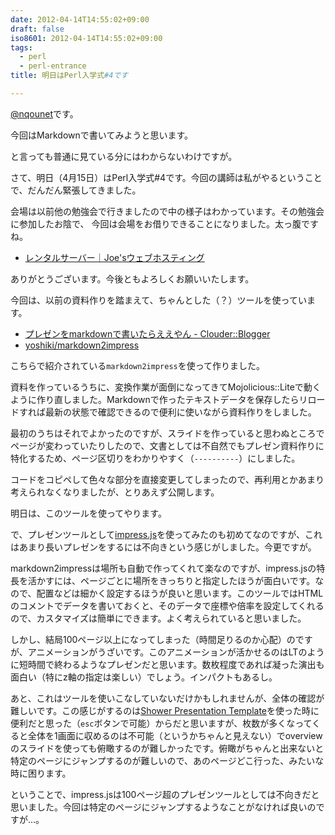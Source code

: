 ```yaml
---
date: 2012-04-14T14:55:02+09:00
draft: false
iso8601: 2012-04-14T14:55:02+09:00
tags:
  - perl
  - perl-entrance
title: 明日はPerl入学式#4です

---
```


<p><a href="https://twitter.com/#!/nqounet">@nqounet</a>です。</p>

<p>今回はMarkdownで書いてみようと思います。</p>

<p>と言っても普通に見ている分にはわからないわけですが。</p>

<p>さて、明日（4月15日）はPerl入学式#4です。今回の講師は私がやるということで、だんだん緊張してきました。</p>

<p>会場は以前他の勉強会で行きましたので中の様子はわかっています。その勉強会に参加したお陰で、
今回は会場をお借りできることになりました。太っ腹ですね。</p>

<ul>
<li><a href="http://www.joeswebhosting.net/">レンタルサーバー｜Joe'sウェブホスティング</a></li>
</ul>

<p>ありがとうございます。今後ともよろしくお願いいたします。</p>



<p>今回は、以前の資料作りを踏まえて、ちゃんとした（？）ツールを使っています。</p>

<ul>
<li><a href="http://blog.clouder.jp/archives/001146.html">プレゼンをmarkdownで書いたらええやん - Clouder::Blogger</a></li>
<li><a href="https://github.com/yoshiki/markdown2impress">yoshiki/markdown2impress</a></li>
</ul>

<p>こちらで紹介されている<code>markdown2impress</code>を使って作りました。</p>

<p>資料を作っているうちに、変換作業が面倒になってきてMojolicious::Liteで動くように作り直しました。Markdownで作ったテキストデータを保存したらリロードすれば最新の状態で確認できるので便利に使いながら資料作りをしました。</p>

<p>最初のうちはそれでよかったのですが、スライドを作っていると思わぬところでページが変わっていたりしたので、文書としては不自然でもプレゼン資料作りに特化するため、ページ区切りをわかりやすく（<code>----------</code>）にしました。</p>

<p>コードをコピペして色々な部分を直接変更してしまったので、再利用とかあまり考えられなくなりましたが、とりあえず公開します。</p>

<script src="https://gist.github.com/2382457.js?file=mojo-markdown2impress.pl"></script>

<p>明日は、このツールを使ってやります。</p>

<p>で、プレゼンツールとして<a href="http://bartaz.github.com/impress.js/">impress.js</a>を使ってみたのも初めてなのですが、これはあまり長いプレゼンをするには不向きという感じがしました。今更ですが。</p>

<p>markdown2impressは場所も自動で作ってくれて楽なのですが、impress.jsの特長を活かすには、ページごとに場所をきっちりと指定したほうが面白いです。なので、配置などは細かく設定するほうが良いと思います。このツールではHTMLのコメントでデータを書いておくと、そのデータで座標や倍率を設定してくれるので、カスタマイズは簡単にできます。よく考えられていると思いました。</p>

<p>しかし、結局100ページ以上になってしまった（時間足りるのか心配）のですが、アニメーションがうざいです。このアニメーションが活かせるのはLTのように短時間で終わるようなプレゼンだと思います。数枚程度であれば凝った演出も面白い（特にz軸の指定は楽しい）でしょう。インパクトもあるし。</p>

<p>あと、これはツールを使いこなしていないだけかもしれませんが、全体の確認が難しいです。この感じがするのは<a href="http://pepelsbey.github.com/shower/en.htm">Shower Presentation Template</a>を使った時に便利だと思った（<code>esc</code>ボタンで可能）からだと思いますが、枚数が多くなってくると全体を1画面に収めるのは不可能（というかちゃんと見えない）でoverviewのスライドを使っても俯瞰するのが難しかったです。俯瞰がちゃんと出来ないと特定のページにジャンプするのが難しいので、あのページどこ行った、みたいな時に困ります。</p>

<p>ということで、impress.jsは100ページ超のプレゼンツールとしては不向きだと思いました。今回は特定のページにジャンプするようなことがなければ良いのですが&#8230;。</p>
    	